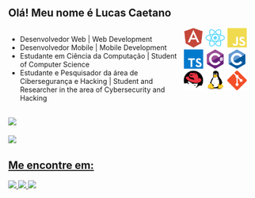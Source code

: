 ## Olá! Meu nome é Lucas Caetano
<div style="display:flex; flex-direction:row">
  <ul>
    <li>Desenvolvedor Web | Web Development</li>
    <li>Desenvolvedor Mobile | Mobile Development</li>
    <li>Estudante em Ciência da Computação | Student of Computer Science</li>
    <li>Estudante e Pesquisador da área de Cibersegurança e Hacking | Student and Researcher in the area of ​​Cybersecurity and Hacking</li>
<!--     <li>Acesse meu site: <a href="https://devlucascaetano.com" target="_blank"> <label  target="_blank">https://devlucascaetano.com  </label></a> </li> -->
  </ul>

  <div align="left">
    <img alt="angular" width="40" src="https://raw.githubusercontent.com/devicons/devicon/master/icons/angularjs/angularjs-plain.svg"/>
    <img alt="react" width="40" src="https://raw.githubusercontent.com/devicons/devicon/master/icons/react/react-original.svg"/> 
    <img alt="js" width="40" src="https://raw.githubusercontent.com/devicons/devicon/master/icons/javascript/javascript-plain.svg"/>
    <img alt="ts" width="40" src="https://raw.githubusercontent.com/devicons/devicon/master/icons/typescript/typescript-plain.svg"/>
    <img alt="csharp" width="40" src="https://raw.githubusercontent.com/devicons/devicon/master/icons/csharp/csharp-original.svg"/>
    <img alt="c" width="40" src="https://raw.githubusercontent.com/devicons/devicon/master/icons/c/c-original.svg"/>
    <img alt="readhat" width="40" src="https://raw.githubusercontent.com/devicons/devicon/master/icons/redhat/redhat-original.svg"/>
    <img alt="linux" width="40" src="https://raw.githubusercontent.com/devicons/devicon/master/icons/linux/linux-original.svg"/>
    <img alt="git" width="40" src="https://raw.githubusercontent.com/devicons/devicon/master/icons/git/git-original.svg"/> 
    
<!--     <img alt="SCSS" height="30" width="40" src="https://raw.githubusercontent.com/devicons/devicon/master/icons/sass/sass-original.svg"/> -->
<!--     <img alt="kotlin" width="40" src="https://raw.githubusercontent.com/devicons/devicon/master/icons/kotlin/kotlin-plain.svg"/> -->
<!--     <img alt="jenkins" height="30" width="40" src="https://raw.githubusercontent.com/devicons/devicon/master/icons/jenkins/jenkins-original.svg"/>   -->
    
  </div>
</div>

<br>
<div align="left">
  <img src="https://github-readme-stats-git-masterrstaa-rickstaa.vercel.app/api/top-langs/?username=lu0x43&layout=compact&langs_count=12&theme=midnight-purple&hide=Ruby"/>
  <br><br>
  <a href="https://github.com/devLucasCaetano">
  <img src="https://github-readme-stats-git-masterrstaa-rickstaa.vercel.app/api?username=lu0x43&show_icons=true&theme=midnight-purple&include_all_commits=true&count_private=true&rank_icon=github"/>
</div>

 ## Me encontre em:

<div>
  <a href="https://www.linkedin.com/in/dev-lucascaetano/" target="_blank">
    <img src="https://img.shields.io/badge/-LinkedIn-%230077B5?style=for-the-badge&logo=linkedin&logoColor=white" target="_blank">
  </a> 
  <a href="https://www.github.com/lu0x43/" target="_blank">
    <img src="https://img.shields.io/badge/-Hackerone-494649?style=for-the-badge&logo=hackerone&logoColor=white" target="_blank">
  </a>
<!--   <a href="https://www.github.com/lu0x43/" target="_blank">
    <img src="https://img.shields.io/badge/-HackTheBox-111927?style=for-the-badge&logo=hackthebox&logoColor=9FEF00" target="_blank">
  </a> -->
  <a href="https://bugcrowd.com/lu0x43" target="_blank">
    <img src="https://img.shields.io/badge/-Bugcrowd-F26822?style=for-the-badge&logo=bugcrowd&logoColor=white" target="_blank">
  </a>
</div>
